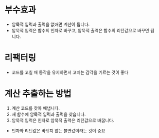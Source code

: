 # 부수효과
- 암묵적 입력과 출력을 없애면 계산이 됩니다.
- 암묵적 입력은 함수의 인자로 바꾸고, 암묵적 출력은 함수의 리턴값으로 바꾸면 됩니다.

# 리팩터링
- 코드를 고칠 때 동작을 유지하면서 고치는 감각을 기르는 것이 좋다

# 계산 추출하는 방법
1. 계산 코드를 찾아 빼냅니다.
2. 새 함수에 암묵적 입력과 출력을 찾습니다.
3. 암묵적 입력은 인자로 암묵적 출력은 리턴값으로 바꿉니다.
- 인자와 리턴값은 바뀌지 않는 불변값이라는 것이 중요